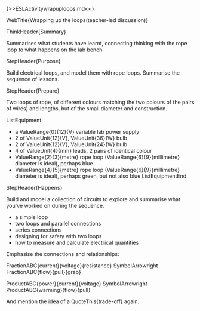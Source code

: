 {>>ESLActivitywrapuploops.md<<}

WebTitle{Wrapping up the loops(teacher-led discussion)}

ThinkHeader{Summary}

Summarises what students have learnt, connecting thinking with the rope loop to what happens on the lab bench.

StepHeader{Purpose}

Build electrical loops, and model them with rope loops. Summarise the sequence of lessons. 

StepHeader{Prepare}

Two loops of rope, of different colours matching the two colours of the pairs of wires) and lengths, but of the small diameter and construction.

ListEquipment
- a ValueRange{0}{12}{V} variable lab power supply
- 2 of  ValueUnit{12}{V}, ValueUnit{36}{W} bulb
- 2 of ValueUnit{12}{V}, ValueUnit{24}{W} bulb
- 4 of ValueUnit{4}{mm} leads, 2 pairs of identical colour
- ValueRange{2}{3}{metre} rope loop (ValueRange{6}{9}{millimetre} diameter is ideal), perhaps blue
- ValueRange{4}{5}{metre} rope loop (ValueRange{6}{9}{millimetre} diameter is ideal), perhaps green, but not also blue
ListEquipmentEnd

StepHeader{Happens}


Build and model a collection of circuits to explore and summarise what you've worked on during the sequence.

- a simple loop
- two loops and parallel connections
- series connections
- designing for safety with two loops
- how to measure and calculate electrical quantities

Emphasise the connections and relationships:

FractionABC{current}{voltage}{resistance}  SymbolArrowright  FractionABC{flow}{pull}{grab}  

ProductABC{power}{current}{voltage}  SymbolArrowright  ProductABC{warming}{flow}{pull}  

And mention the idea of a QuoteThis{trade-off} again.

